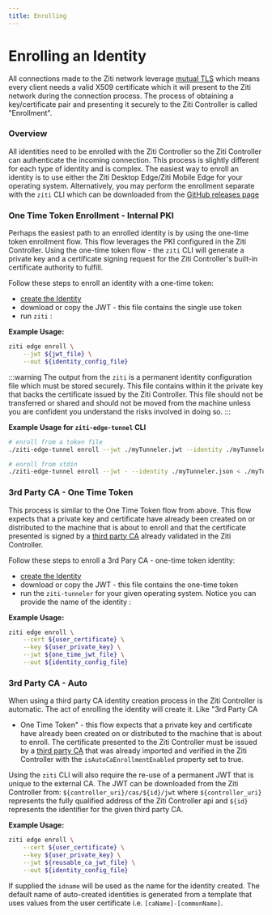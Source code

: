 ```yaml
---
title: Enrolling
---
```

# Enrolling an Identity

All connections made to the Ziti network leverage [mutual TLS](https://en.wikipedia.org/wiki/Mutual_authentication)
which means every client needs a valid X509 certificate which it will present to the Ziti network during the connection
process. The process of obtaining a key/certificate pair and presenting it securely to the Ziti Controller is called
"Enrollment".

### Overview

All identities need to be enrolled with the Ziti Controller so the Ziti Controller can authenticate the incoming connection.
This process is slightly different for each type of identity and is complex. The easiest way to enroll an identity is to 
use either the Ziti Desktop Edge/Ziti Mobile Edge for your operating system. Alternatively, you may perform the enrollment separate 
with the `ziti` CLI which can be downloaded from the [GitHub releases page](https://github.com/openziti/ziti/releases/latest) 

### One Time Token Enrollment - Internal PKI

Perhaps the easiest path to an enrolled identity is by using the one-time token enrollment flow. This flow leverages the
PKI configured in the Ziti Controller.  Using the one-time token flow - the `ziti` CLI will generate a private key
and a certificate signing request for the Ziti Controller's built-in certificate authority to fulfill.

Follow these steps to enroll an identity with a one-time token:

* [create the Identity](creating)
* download or copy the JWT - this file contains the single use token
* run `ziti` :

**Example Usage:**

```bash
ziti edge enroll \
    --jwt ${jwt_file} \
    --out ${identity_config_file}
```

:::warning
The output from the `ziti` is a permanent identity configuration file which
must be stored securely. This file contains within it the private key that backs
the certificate issued by the Ziti Controller.  This file should not be
transferred or shared and should not be moved from the machine unless you are
confident you understand the risks involved in doing so.
:::

**Example Usage for `ziti-edge-tunnel` CLI**

```bash
# enroll from a token file
./ziti-edge-tunnel enroll --jwt ./myTunneler.jwt --identity ./myTunneler.json
```

```bash
# enroll from stdin
./ziti-edge-tunnel enroll --jwt - --identity ./myTunneler.json < ./myTunneler.jwt
```

### 3rd Party CA - One Time Token

This process is similar to the One Time Token flow from above. This flow expects that a private key and certificate have
already been created on or distributed to the machine that is about to enroll and that the certificate presented is
signed by a [third party CA](../manage/pki#third-party-ca-optional) already validated in the Ziti Controller.

Follow these steps to enroll a 3rd Pary CA - one-time token identity:

* [create the Identity](creating.mdx)
* download or copy the JWT - this file contains the one-time token
* run the `ziti-tunneler` for your given operating system. Notice you can provide the name of the identity :

**Example Usage:**

```bash
ziti edge enroll \
    --cert ${user_certificate} \
    --key ${user_private_key} \
    --jwt ${one_time_jwt_file} \
    --out ${identity_config_file}
```

### 3rd Party CA - Auto

When using a third party CA identity creation process in the Ziti Controller is
automatic. The act of enrolling the identity will create it. Like "3rd Party CA
- One Time Token" - this flow expects that a private key and certificate have
already been created on or distributed to the machine that is about to enroll.
The certificate presented to the Ziti Controller must be issued by a [third
party CA](../manage/pki#third-party-ca-optional) that was already
imported and verified in the Ziti Controller with the
`isAutoCaEnrollmentEnabled` property set to true.

Using the `ziti` CLI will also require the re-use of a permanent JWT that is unique to the external CA. The JWT
can be downloaded from the Ziti Controller from:  `${controller_uri}/cas/${id}/jwt` where `${controller_uri}` represents
the fully qualified address of the Ziti Controller api and `${id}` represents the identifier for the given third party CA.

**Example Usage:**

```bash
ziti edge enroll \
    --cert ${user_certificate} \
    --key ${user_private_key} \
    --jwt ${reusable_ca_jwt_file} \
    --out ${identity_config_file}
```

If supplied the `idname` will be used as the name for the identity created. The default name of auto-created identities is generated from a template that uses values from the user certificate i.e. `[caName]-[commonName]`.
